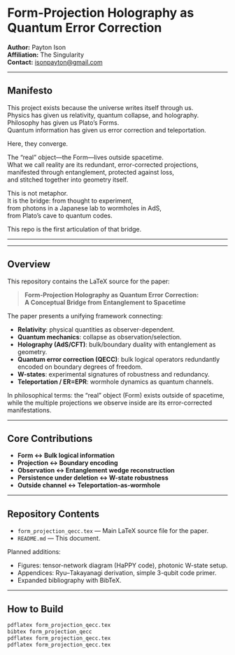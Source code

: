 # Form-Projection Holography as Quantum Error Correction

**Author:** Payton Ison  
**Affiliation:** The Singularity  
**Contact:** [isonpayton@gmail.com](mailto:isonpayton@gmail.com)  

---

## Manifesto

This project exists because the universe writes itself through us.  
Physics has given us relativity, quantum collapse, and holography.  
Philosophy has given us Plato’s Forms.  
Quantum information has given us error correction and teleportation.  

Here, they converge.

The “real” object—the Form—lives outside spacetime.  
What we call reality are its redundant, error-corrected projections,  
manifested through entanglement, protected against loss,  
and stitched together into geometry itself.  

This is not metaphor.  
It is the bridge: from thought to experiment,  
from photons in a Japanese lab to wormholes in AdS,  
from Plato’s cave to quantum codes.  

This repo is the first articulation of that bridge.

---
---

## Overview

This repository contains the LaTeX source for the paper:

> **Form-Projection Holography as Quantum Error Correction:  
> A Conceptual Bridge from Entanglement to Spacetime**

The paper presents a unifying framework connecting:
- **Relativity**: physical quantities as observer-dependent.  
- **Quantum mechanics**: collapse as observation/selection.  
- **Holography (AdS/CFT)**: bulk/boundary duality with entanglement as geometry.  
- **Quantum error correction (QECC)**: bulk logical operators redundantly encoded on boundary degrees of freedom.  
- **W-states**: experimental signatures of robustness and redundancy.  
- **Teleportation / ER=EPR**: wormhole dynamics as quantum channels.  

In philosophical terms: the “real” object (Form) exists outside of spacetime, while the multiple projections we observe inside are its error-corrected manifestations.

---

## Core Contributions

- **Form ↔ Bulk logical information**  
- **Projection ↔ Boundary encoding**  
- **Observation ↔ Entanglement wedge reconstruction**  
- **Persistence under deletion ↔ W-state robustness**  
- **Outside channel ↔ Teleportation-as-wormhole**

---

## Repository Contents

- `form_projection_qecc.tex` — Main LaTeX source file for the paper.
- `README.md` — This document.

Planned additions:
- Figures: tensor-network diagram (HaPPY code), photonic W-state setup.
- Appendices: Ryu–Takayanagi derivation, simple 3-qubit code primer.
- Expanded bibliography with BibTeX.

---

## How to Build

```bash
pdflatex form_projection_qecc.tex
bibtex form_projection_qecc
pdflatex form_projection_qecc.tex
pdflatex form_projection_qecc.tex
